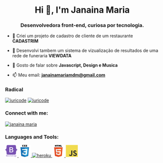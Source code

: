 <h1 align="center">Hi 👋, I'm Janaina Maria</h1>
<h3 align="center">Desenvolvedora front-end, curiosa por tecnologia.</h3>

- 👯 Criei um projeto de cadastro de cliente de um restaurante **CADASTRIM**

- 🤝 Desenvolvi tambem um sistema de vizualização de resultados de uma rede de funeraria **VIEWDATA**

- 💬 Gosto de falar sobre **Javascript, Design e Musica**

- 📫 Meu email: **janainamariamdm@gmail.com**

### Radical

[![iuricode](https://github-readme-stats.vercel.app/api?username=janainamaria&theme=radical)](https://github.com/janainamaria/)    [![iuricode](https://github-readme-stats.vercel.app/api/top-langs/?username=janainamaria&hide=html&layout=compact&theme=radical)](https://github.com/janainamaria/)

<h3 align="left">Connect with me:</h3>
<p align="left">
<a href="https://linkedin.com/in/janaina maria" target="blank"><img align="center" src="https://raw.githubusercontent.com/rahuldkjain/github-profile-readme-generator/master/src/images/icons/Social/linked-in-alt.svg" alt="janaina maria" height="30" width="40" /></a>
</p>

<h3 align="left">Languages and Tools:</h3>
<p align="left"> <a href="https://getbootstrap.com" target="_blank" rel="noreferrer"> <img src="https://raw.githubusercontent.com/devicons/devicon/master/icons/bootstrap/bootstrap-plain-wordmark.svg" alt="bootstrap" width="40" height="40"/> </a> <a href="https://www.w3schools.com/css/" target="_blank" rel="noreferrer"> <img src="https://raw.githubusercontent.com/devicons/devicon/master/icons/css3/css3-original-wordmark.svg" alt="css3" width="40" height="40"/> </a> <a href="https://heroku.com" target="_blank" rel="noreferrer"> <img src="https://www.vectorlogo.zone/logos/heroku/heroku-icon.svg" alt="heroku" width="40" height="40"/> </a> <a href="https://www.w3.org/html/" target="_blank" rel="noreferrer"> <img src="https://raw.githubusercontent.com/devicons/devicon/master/icons/html5/html5-original-wordmark.svg" alt="html5" width="40" height="40"/> </a> <a href="https://developer.mozilla.org/en-US/docs/Web/JavaScript" target="_blank" rel="noreferrer"> <img src="https://raw.githubusercontent.com/devicons/devicon/master/icons/javascript/javascript-original.svg" alt="javascript" width="40" height="40"/> </a> <a href="https://www.mongodb.com/" target="_blank" rel="noreferrer">  </a> 
